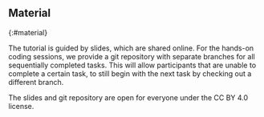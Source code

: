 ## Material
{:#material}

The tutorial is guided by slides, which are shared online.
For the hands-on coding sessions, we provide a git repository with separate branches for all sequentially completed tasks.
This will allow participants that are unable to complete a certain task,
to still begin with the next task by checking out a different branch.

The slides and git repository are open for everyone under the CC BY 4.0 license.


